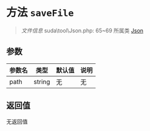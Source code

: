 # 方法 `saveFile`

> *文件信息* suda\tool\Json.php: 65~69
> 所属类 [Json](../Json.md)




## 参数


| 参数名 | 类型 | 默认值 | 说明 |
|--------|-----|-------|-------|
| path |  string | 无 | 无 |



## 返回值

无返回值
